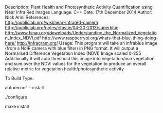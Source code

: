 
Description: Plant Health and Photosynthetic Activity Quantification using Near Infra Red Images
Language:    C++
Date:        17th December 2014
Author:      Nick Arini
References:  
                http://publiclab.org/wiki/near-infrared-camera
                http://publiclab.org/notes/cfastie/04-20-2013/superblue
                http://www.fsnau.org/downloads/Understanding_the_Normalized_Vegetation_Index_NDVI.pdf
                http://www.raspberrypi.org/whats-that-blue-thing-doing-here/
                http://infragram.org/
Usage: 
                This program will take an infrablue image (from a NoIR camera with blue filter) in PNG format.
                It will output a Normalised Difference Vegetation Index (NDVI) Image scaled 0-255
                Additionally it will auto threshold this image into vegetation/non vegetation and sum over the NDVI 
                values for the vegetation to produce an overall relative metric for vegetation health/photosynthetic 
                activity

To Build Type:

autoreconf --install

./configure

make install
